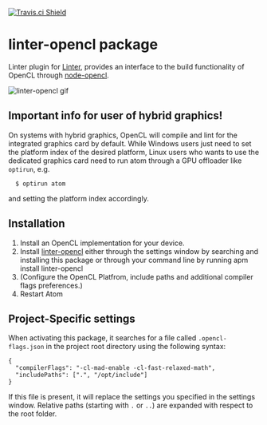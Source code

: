 [![Travis.ci Shield](https://img.shields.io/travis/BenSolus/linter-opencl/master.svg?style=plastic&label=Linux)](https://travis-ci.org/BenSolus/linter-opencl)

# linter-opencl package

Linter plugin for [Linter](https://github.com/AtomLinter/Linter), provides an interface to the build functionality of OpenCL through
[node-opencl](https://github.com/mikeseven/node-opencl).

![linter-opencl gif](https://raw.githubusercontent.com/BenSolus/linter-opencl/master/linter-opencl.gif)

## Important info for user of hybrid graphics!

On systems with hybrid graphics, OpenCL will compile and lint for the
integrated graphics card by default. While Windows users just need to set the
platform index of the desired platform, Linux users who wants to use the
dedicated graphics card need to run atom through a GPU offloader like
```optirun```, e.g.

      $ optirun atom

and setting the platform index accordingly.

## Installation

1.  Install an OpenCL implementation for your device.
3.  Install [linter-opencl](https://github.com/BenSolus/linter-opencl) either
    through the settings window by searching and installing this package or
    through your command line by running
      apm install linter-opencl
4.  (Configure the OpenCL Platfrom, include paths and additional compiler flags
    preferences.)
5.  Restart Atom

## Project-Specific settings

When activating this package, it searches for a file called
```.opencl-flags.json``` in the project root directory using the following
syntax:

    {
      "compilerFlags": "-cl-mad-enable -cl-fast-relaxed-math",
      "includePaths": [".", "/opt/include"]
    }

If this file is present, it will replace the settings you specified in the
settings window. Relative paths (starting with ```.``` or ```..```) are
expanded with respect to the root folder.
